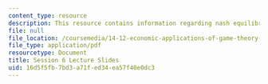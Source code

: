 ```yaml
---
content_type: resource
description: This resource contains information regarding nash equilibrium.
file: null
file_location: /coursemedia/14-12-economic-applications-of-game-theory-fall-2012/16d5f5fb7bd3a71fed34ea57f40e0dc3_MIT14_12F12_slides6.pdf
file_type: application/pdf
resourcetype: Document
title: Session 6 Lecture Slides
uid: 16d5f5fb-7bd3-a71f-ed34-ea57f40e0dc3
---
```

